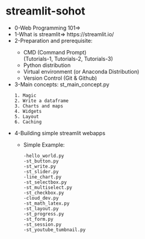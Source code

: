 # streamlit-sohot

<ul>
  <li>0-Web Programming 101=> </li>
  <li>1-What is streamlit=> https://streamlit.io/ </li>
  <li>2-Preparation and prerequisite: </li>
    <ul>
      <li>CMD (Command Prompt)</li> (Tutorials-1, Tutorials-2, Tutorials-3)
      <li>Python distribution</li>
      <li>Virtual environment (or Anaconda Distribution)</li>
      <li>Version Control (Git & Github)</li>
    </ul>
  </li>
  <li>3-Main concepts: st_main_concept.py </li>
  
   ```
1. Magic
2. Write a dataframe
3. Charts and maps
4. Widgets
5. Layout
6. Caching
  ```
  <li>4-Building simple streamlit webapps </li>
      <ul>
      <li>Simple Example:</li>
     
  
  ```
  -hello_world.py
  -st_button.py
  -st_write.py
  -st_slider.py
  -line_chart.py
  -st_selectbox.py
  -st_multiselect.py
  -st_checkbox.py
  -cloud_dev.py
  -st_math_latex.py
  -st_layout.py
  -st_progress.py
  -st_form.py
  -st_session.py
  -st_youtube_tumbnail.py
  ```
  
